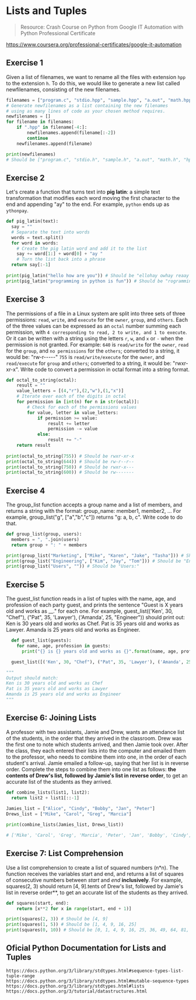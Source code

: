 # Lists and Tuples

> Resource: Crash Course on Python from Google IT Automation with Python Professional Certificate

https://www.coursera.org/professional-certificates/google-it-automation

## Exercise 1

Given a list of filenames, we want to rename all the files with extension `hpp` to the extension `h`. To do this, we would like to generate a new list called newfilenames, consisting of the new filenames. 

```python
filenames = ["program.c", "stdio.hpp", "sample.hpp", "a.out", "math.hpp", "hpp.out"]
# Generate newfilenames as a list containing the new filenames
# using as many lines of code as your chosen method requires.
newfilenames = []
for filename in filenames:
    if ".hpp" in filename[-4:]:
        newfilenames.append(filename[:-2])
        continue
    newfilenames.append(filename)

print(newfilenames) 
# Should be ["program.c", "stdio.h", "sample.h", "a.out", "math.h", "hpp.out"]
```

## Exercise 2

Let's create a function that turns text into **pig latin**: a simple text transformation that modifies each word moving the first character to the end and appending "ay" to the end. For example, `python` ends up as `ythonpay`.

```python
def pig_latin(text):
  say = ""
  # Separate the text into words
  words = text.split()
  for word in words:
    # Create the pig latin word and add it to the list
    say += word[1:] + word[0] + "ay "
    # Turn the list back into a phrase
  return say[:-1]
		
print(pig_latin("hello how are you")) # Should be "ellohay owhay reaay ouyay"
print(pig_latin("programming in python is fun")) # Should be "rogrammingpay niay ythonpay siay unfay"
```

## Exercise 3 

The permissions of a file in a Linux system are split into three sets of three permissions: `read`, `write`, and `execute` for the `owner`, `group`, and `others`. Each of the three values can be expressed as an `octal` number summing each permission, with `4 corresponding to read, 2 to write, and 1 to execute`. Or it can be written with a string using the letters `r`, `w`, and `x` or `-` when the permission is not granted. For example: `640` is `read/write` for the `owner`, `read` for the `group`, and `no permissions` for the `others`; converted to a string, it would be: "rw-r-----" `755` is `read/write/execute` for the `owner`, and `read/execute` for `group` and `others`; converted to a string, it would be: "rwxr-xr-x". Write code to convert a permission in octal format into a string format.

```python
def octal_to_string(octal):
    result = ""
    value_letters = [(4,"r"),(2,"w"),(1,"x")]
    # Iterate over each of the digits in octal
    for permission in [int(n) for n in str(octal)]:
        # Check for each of the permissions values
        for value, letter in value_letters:
            if permission >= value:
                result += letter
                permission -= value
            else:
                result += "-"
    return result
    
print(octal_to_string(755)) # Should be rwxr-xr-x
print(octal_to_string(644)) # Should be rw-r--r--
print(octal_to_string(750)) # Should be rwxr-x---
print(octal_to_string(600)) # Should be rw-------
```

## Exercise 4

The group_list function accepts a group name and a list of members, and returns a string with the format: group_name: member1, member2, … For example, group_list("g", ["a","b","c"]) returns "g: a, b, c". Write code to do that.

```python
def group_list(group, users):
  members = ", ".join(users)
  return group + ": " + members

print(group_list("Marketing", ["Mike", "Karen", "Jake", "Tasha"])) # Should be "Marketing: Mike, Karen, Jake, Tasha"
print(group_list("Engineering", ["Kim", "Jay", "Tom"])) # Should be "Engineering: Kim, Jay, Tom"
print(group_list("Users", "")) # Should be "Users:"
```

## Exercise 5

The guest_list function reads in a list of tuples with the name, age, and profession of each party guest, and prints the sentence "Guest is X years old and works as __." for each one. For example, guest_list(('Ken', 30, "Chef"), ("Pat", 35, 'Lawyer'), ('Amanda', 25, "Engineer")) should print out: Ken is 30 years old and works as Chef. Pat is 35 years old and works as Lawyer. Amanda is 25 years old and works as Engineer. 

```python
  def guest_list(guests):
    for name, age, profession in guests:
      print("{} is {} years old and works as {}".format(name, age, profession))

  guest_list([('Ken', 30, "Chef"), ("Pat", 35, 'Lawyer'), ('Amanda', 25, "Engineer")])

"""
Output should match:
Ken is 30 years old and works as Chef
Pat is 35 years old and works as Lawyer
Amanda is 25 years old and works as Engineer
"""
```

## Exercise 6: Joining Lists

A professor with two assistants, Jamie and Drew, wants an attendance list of the students, in the order that they arrived in the classroom. Drew was the first one to note which students arrived, and then Jamie took over. After the class, they each entered their lists into the computer and emailed them to the professor, who needs to combine them into one, in the order of each student's arrival. Jamie emailed a follow-up, saying that her list is in reverse order. Complete the steps to combine them into one list as follows: **the contents of Drew's list, followed by Jamie's list in reverse order**, to get an accurate list of the students as they arrived.

```python
def combine_lists(list1, list2):
  return list2 + list1[::-1]
  
Jamies_list = ["Alice", "Cindy", "Bobby", "Jan", "Peter"]
Drews_list = ["Mike", "Carol", "Greg", "Marcia"]

print(combine_lists(Jamies_list, Drews_list))

# ['Mike', 'Carol', 'Greg', 'Marcia', 'Peter', 'Jan', 'Bobby', 'Cindy', 'Alice']
```

## Exercise 7: List Comprehension

Use a list comprehension to create a list of squared numbers (n*n). The function receives the variables start and end, and returns a list of squares of consecutive numbers between *start* and *end* **inclusively**. For example, squares(2, 3) should return [4, 9].tents of Drew's list, followed by Jamie's list in reverse order**, to get an accurate list of the students as they arrived.

```python
def squares(start, end):
	return [x**2 for x in range(start, end + 1)]

print(squares(2, 3)) # Should be [4, 9]
print(squares(1, 5)) # Should be [1, 4, 9, 16, 25]
print(squares(0, 10)) # Should be [0, 1, 4, 9, 16, 25, 36, 49, 64, 81, 100]
```

## Oficial Python Documentation for Lists and Tuples
```
https://docs.python.org/3/library/stdtypes.html#sequence-types-list-tuple-range
https://docs.python.org/3/library/stdtypes.html#mutable-sequence-types
https://docs.python.org/3/library/stdtypes.html#lists
https://docs.python.org/3/tutorial/datastructures.html
```